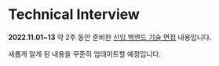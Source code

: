 # Technical Interview
__2022.11.01~13__ 약 2주 동안 준비한 <u>신입 백엔드 기술 면접</u> 내용입니다. <br>

새롭게 알게 된 내용을 꾸준히 업데이트할 예정입니다. <br>